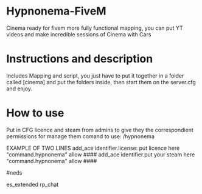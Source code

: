 # Hypnonema-FiveM
Cinema ready for fivem more fully functional mapping, you can put YT videos and make incredible sessions of Cinema with Cars

# Instructions and description 
Includes Mapping and script, you just have to put it together in a folder called [cinema] and put the folders inside, then start them on the server.cfg and enjoy.

# How to use

Put in CFG licence and steam from admins to give they the correspondient permissions for manage them
comand to use: /hypnonema

EXAMPLE OF TWO LINES
add_ace identifier.license: put licence here "command.hypnonema" allow #### 
add_ace identifier.put your steam here "command.hypnonema" allow ####

#neds 

es_extended
rp_chat

